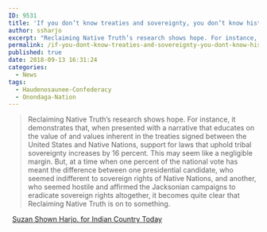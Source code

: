 ```yaml
---
ID: 9531
title: 'If you don’t know treaties and sovereignty, you don’t know history'
author: ssharjo
excerpt: "Reclaiming Native Truth’s research shows hope. For instance, it demonstrates that, when presented with a narrative that educates on the value of and values inherent in the treaties signed between the United States and Native Nations, support for laws that uphold tribal sovereignty increases by 16 percent. This may seem like a negligible margin"
permalink: /if-you-dont-know-treaties-and-sovereignty-you-dont-know-history/
published: true
date: 2018-09-13 16:31:24
categories:
  - News
tags:
  - Haudenosaunee-Confederacy
  - Onondaga-Nation
---
```

> Reclaiming Native Truth’s research shows hope. For instance, it demonstrates that, when presented with a narrative that educates on the value of and values inherent in the treaties signed between the United States and Native Nations, support for laws that uphold tribal sovereignty increases by 16 percent. This may seem like a negligible margin. But, at a time when one percent of the national vote has meant the difference between one presidential candidate, who seemed indifferent to sovereign rights of Native Nations, and another, who seemed hostile and affirmed the Jacksonian campaigns to eradicate sovereign rights altogether, it becomes quite clear that Reclaiming Native Truth is on to something.

  [Suzan Shown Harjo. for Indian Country Today](https://newsmaven.io/indiancountrytoday/opinion/if-you-don-t-know-treaties-and-sovereignty-you-don-t-know-history-ZNUigGCWbkGU0jxQIrIFSg/)
